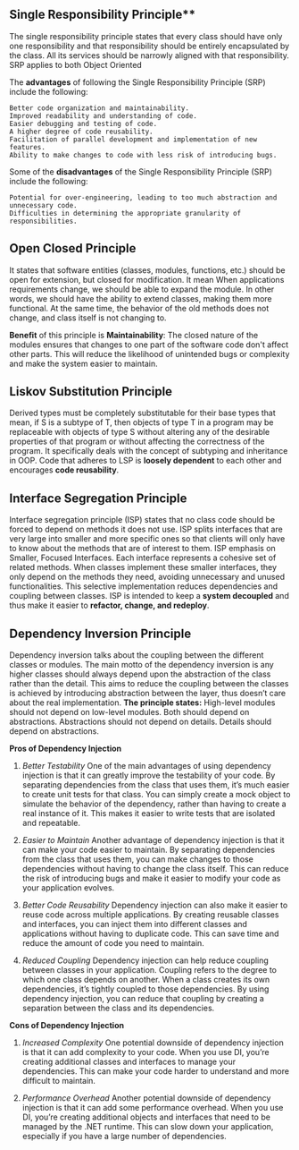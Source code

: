 
## Single Responsibility Principle**

The single responsibility principle states that every class should have only one responsibility and that responsibility should be entirely encapsulated by the class. 
All its services should be narrowly aligned with that responsibility.  
SRP applies to both Object Oriented 

The **advantages** of following the Single Responsibility Principle (SRP) include the following:

    Better code organization and maintainability.
    Improved readability and understanding of code.
    Easier debugging and testing of code.
    A higher degree of code reusability.
    Facilitation of parallel development and implementation of new features.
    Ability to make changes to code with less risk of introducing bugs.

Some of the **disadvantages** of the Single Responsibility Principle (SRP) include the following:

    Potential for over-engineering, leading to too much abstraction and unnecessary code.
    Difficulties in determining the appropriate granularity of responsibilities.

## **Open Closed Principle**

It states that software entities (classes, modules, functions, etc.) should be open for extension, but closed for modification. 
It mean When applications requirements change, we should be able to expand the module.
In other words, we should have the ability to extend classes, making them more functional. At the same time, the behavior of the old methods does not change, and class itself is not changing to.

**Benefit** of this principle is **Maintainability**: The closed nature of the modules ensures that changes to one part of the software code don't affect other parts. 
This will reduce the likelihood of unintended bugs or complexity and make the system easier to maintain.

## **Liskov Substitution Principle**

Derived types must be completely substitutable for their base types that mean, if S is a subtype of T, then objects of type T in a program may be replaceable with objects of type S without altering any of the desirable properties of that program or without affecting the correctness of the program.
It specifically deals with the concept of subtyping and inheritance in OOP. 
Code that adheres to LSP is **loosely dependent** to each other and encourages **code reusability**. 

## **Interface Segregation Principle**

Interface segregation principle (ISP) states that no class code should be forced to depend on methods it does not use. 
ISP splits interfaces that are very large into smaller and more specific ones so that clients will only have to know about the methods that are of interest to them.
ISP emphasis on Smaller, Focused Interfaces. Each interface represents a cohesive set of related methods. When classes implement these smaller interfaces, they only depend on the methods they need, avoiding unnecessary and unused functionalities. This selective implementation reduces dependencies and coupling between classes.
ISP is intended to keep a **system decoupled**  and thus make it easier to **refactor, change, and redeploy**.

## **Dependency Inversion Principle**

Dependency inversion talks about the coupling between the different classes or modules.
The main motto of the dependency inversion is any higher classes should always depend upon the abstraction of the class rather than the detail.
This aims to reduce the coupling between the classes is achieved by introducing abstraction between the layer, thus doesn’t care about the real implementation.
**The principle states:**
High-level modules should not depend on low-level modules. Both should depend on abstractions.
Abstractions should not depend on details. Details should depend on abstractions.

**Pros of Dependency Injection**

1. *Better Testability*
One of the main advantages of using dependency injection is that it can greatly improve the testability of your code. By separating dependencies from the class that uses them, it’s much easier to create unit tests for that class. You can simply create a mock object to simulate the behavior of the dependency, rather than having to create a real instance of it. This makes it easier to write tests that are isolated and repeatable.

2. *Easier to Maintain*
Another advantage of dependency injection is that it can make your code easier to maintain. By separating dependencies from the class that uses them, you can make changes to those dependencies without having to change the class itself. This can reduce the risk of introducing bugs and make it easier to modify your code as your application evolves.

3. *Better Code Reusability*
Dependency injection can also make it easier to reuse code across multiple applications. By creating reusable classes and interfaces, you can inject them into different classes and applications without having to duplicate code. This can save time and reduce the amount of code you need to maintain.

4. *Reduced Coupling*
Dependency injection can help reduce coupling between classes in your application. Coupling refers to the degree to which one class depends on another. When a class creates its own dependencies, it’s tightly coupled to those dependencies. By using dependency injection, you can reduce that coupling by creating a separation between the class and its dependencies.

**Cons of Dependency Injection**

1. *Increased Complexity*
One potential downside of dependency injection is that it can add complexity to your code. When you use DI, you’re creating additional classes and interfaces to manage your dependencies. This can make your code harder to understand and more difficult to maintain.

2. *Performance Overhead*
Another potential downside of dependency injection is that it can add some performance overhead. When you use DI, you’re creating additional objects and interfaces that need to be managed by the .NET runtime. This can slow down your application, especially if you have a large number of dependencies.


